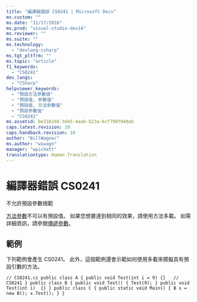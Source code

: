 ```yaml
---
title: "編譯器錯誤 CS0241 | Microsoft Docs"
ms.custom: ""
ms.date: "11/17/2016"
ms.prod: "visual-studio-dev14"
ms.reviewer: ""
ms.suite: ""
ms.technology: 
  - "devlang-csharp"
ms.tgt_pltfrm: ""
ms.topic: "article"
f1_keywords: 
  - "CS0241"
dev_langs: 
  - "CSharp"
helpviewer_keywords: 
  - "預設方法參數值"
  - "預設值, 參數值"
  - "預設值, 方法參數值"
  - "預設參數值"
  - "CS0241"
ms.assetid: be31b194-3de5-4aab-b23a-6cf790f940ab
caps.latest.revision: 10
caps.handback.revision: 10
author: "BillWagner"
ms.author: "wiwagn"
manager: "wpickett"
translationtype: Human Translation
---
```

# 編譯器錯誤 CS0241
不允許預設參數規範  
  
 [方法參數](../../csharp/language-reference/keywords/method-parameters.md)不可以有預設值。 如果您想要達到相同的效果，請使用方法多載。 如需詳細資訊，請參閱[傳遞參數](../../csharp/programming-guide/classes-and-structs/passing-parameters.md)。  
  
## 範例  
 下列範例會產生 CS0241。 此外，這個範例還會示範如何使用多載來模擬具有預設引數的方法。  
  
```  
// CS0241.cs public class A { public void Test(int i = 9) {}   // CS0241 } public class B { public void Test() { Test(9); } public void Test(int i)  {} } public class C { public static void Main() { B x = new B(); x.Test(); } }  
```